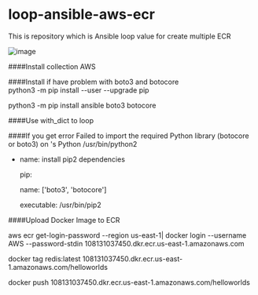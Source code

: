 # loop-ansible-aws-ecr
This is repository which is Ansible loop value for create multiple ECR


![image](https://user-images.githubusercontent.com/70093183/124305489-04237f80-db1a-11eb-82d3-c8609abb5570.png)
            

####Install collection AWS


####Install if have problem with boto3 and botocore    
python3 -m pip install --user --upgrade pip

python3 -m pip install ansible boto3 botocore

####Use with_dict to loop

####If you get error Failed to import the required Python library (botocore or boto3) on 's Python /usr/bin/python2
  - name: install pip2 dependencies

    pip:
  
      name: ['boto3', 'botocore']
    
      executable: /usr/bin/pip2
      
      
####Upload Docker Image to ECR

aws ecr get-login-password --region us-east-1| docker login --username AWS --password-stdin 108131037450.dkr.ecr.us-east-1.amazonaws.com

docker tag redis:latest 108131037450.dkr.ecr.us-east-1.amazonaws.com/helloworlds

docker push 108131037450.dkr.ecr.us-east-1.amazonaws.com/helloworlds

